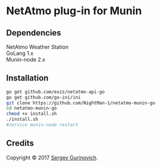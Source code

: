 # NetAtmo plug-in for Munin

## Dependencies
NetAtmo Weather Station  
GoLang 1.x  
Munin-node 2.x

## Installation
~~~sh
go get github.com/exzz/netatmo-api-go
go get github.com/go-ini/ini
git clone https://github.com/NightMan-1/netatmo-munin-go
cd netatmo-munin-go
chmod +x install.sh
./install.sh
#service munin-node restart
~~~

## Credits
Copyright © 2017 [Sergey Gurinovich](mailto:sergey@fsky.info).
